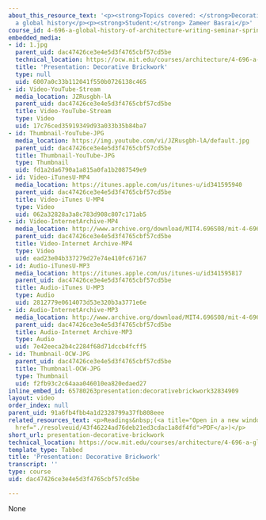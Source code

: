 ```yaml
---
about_this_resource_text: '<p><strong>Topics covered: </strong>Decorative brickwork:
  a global history</p><p><strong>Student:</strong> Zameer Basrai</p>'
course_id: 4-696-a-global-history-of-architecture-writing-seminar-spring-2008
embedded_media:
- id: 1.jpg
  parent_uid: dac47426ce3e4e5d3f4765cbf57cd5be
  technical_location: https://ocw.mit.edu/courses/architecture/4-696-a-global-history-of-architecture-writing-seminar-spring-2008/video-presentations/presentation-decorative-brickwork/1.jpg
  title: 'Presentation: Decorative Brickwork'
  type: null
  uid: 6007a0c33b112041f550b0726138c465
- id: Video-YouTube-Stream
  media_location: JZRusgbh-lA
  parent_uid: dac47426ce3e4e5d3f4765cbf57cd5be
  title: Video-YouTube-Stream
  type: Video
  uid: 17c76ced35919349d93a033b35b84ba7
- id: Thumbnail-YouTube-JPG
  media_location: https://img.youtube.com/vi/JZRusgbh-lA/default.jpg
  parent_uid: dac47426ce3e4e5d3f4765cbf57cd5be
  title: Thumbnail-YouTube-JPG
  type: Thumbnail
  uid: fd1a2da6790a1a815a0fa1b2087549e9
- id: Video-iTunesU-MP4
  media_location: https://itunes.apple.com/us/itunes-u/id341595940
  parent_uid: dac47426ce3e4e5d3f4765cbf57cd5be
  title: Video-iTunes U-MP4
  type: Video
  uid: 062a32828a3a8c783d908c807c171ab5
- id: Video-InternetArchive-MP4
  media_location: http://www.archive.org/download/MIT4.696S08/mit-4-696s08-zameer-basrai_300k.mp4
  parent_uid: dac47426ce3e4e5d3f4765cbf57cd5be
  title: Video-Internet Archive-MP4
  type: Video
  uid: ead23e04b337279d27e74e410fc67167
- id: Audio-iTunesU-MP3
  media_location: https://itunes.apple.com/us/itunes-u/id341595817
  parent_uid: dac47426ce3e4e5d3f4765cbf57cd5be
  title: Audio-iTunes U-MP3
  type: Audio
  uid: 2812779e0614073d53e320b3a3771e6e
- id: Audio-InternetArchive-MP3
  media_location: http://www.archive.org/download/MIT4.696S08/mit-4-696s08-zameer-basrai.mp3
  parent_uid: dac47426ce3e4e5d3f4765cbf57cd5be
  title: Audio-Internet Archive-MP3
  type: Audio
  uid: 7e42eeca2b4c2284f68d71dccb4fcff5
- id: Thumbnail-OCW-JPG
  parent_uid: dac47426ce3e4e5d3f4765cbf57cd5be
  title: Thumbnail-OCW-JPG
  type: Thumbnail
  uid: f2fb93c2c64aaa046010ea820edaed27
inline_embed_id: 65780263presentation:decorativebrickwork32834909
layout: video
order_index: null
parent_uid: 91a6fb4fbb4a1d2328799a37fb808eee
related_resources_text: <p>Readings&nbsp;(<a title="Open in a new window." target="_blank"
  href="./resolveuid/43f46224ad76deb21ed3cdac1a8df4fd">PDF</a>)</p>
short_url: presentation-decorative-brickwork
technical_location: https://ocw.mit.edu/courses/architecture/4-696-a-global-history-of-architecture-writing-seminar-spring-2008/video-presentations/presentation-decorative-brickwork
template_type: Tabbed
title: 'Presentation: Decorative Brickwork'
transcript: ''
type: course
uid: dac47426ce3e4e5d3f4765cbf57cd5be

---
```

None
